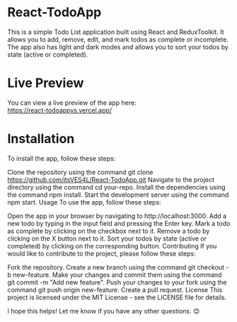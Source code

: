 ﻿# React-TodoApp

This is a simple Todo List application built using React and ReduxToolkit. It allows you to add, remove, edit, and mark todos as complete or incomplete. The app also has light and dark modes and allows you to sort your todos by state (active or completed).

# Live Preview
You can view a live preview of the app here:<br/>
https://react-todoappvs.vercel.app/
<br/>
# Installation

To install the app, follow these steps:

Clone the repository using the command git clone https://github.com/itsVES4L/React-TodoApp.git‌
Navigate to the project directory using the command cd your-repo.
Install the dependencies using the command npm install.
Start the development server using the command npm start.
Usage
To use the app, follow these steps:

Open the app in your browser by navigating to http://localhost:3000.
Add a new todo by typing in the input field and pressing the Enter key.
Mark a todo as complete by clicking on the checkbox next to it.
Remove a todo by clicking on the X button next to it.
Sort your todos by state (active or completed) by clicking on the corresponding button.
Contributing
If you would like to contribute to the project, please follow these steps:

Fork the repository.
Create a new branch using the command git checkout -b new-feature.
Make your changes and commit them using the command git commit -m "Add new feature".
Push your changes to your fork using the command git push origin new-feature.
Create a pull request.
License
This project is licensed under the MIT License - see the LICENSE file for details.

I hope this helps! Let me know if you have any other questions. 😊